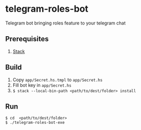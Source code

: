# telegram-roles-bot
Telegram bot bringing roles feature to your telegram chat

## Prerequisites
1. [Stack](https://docs.haskellstack.org/en/stable/README/)

## Build
1. Copy `app/Secret.hs.tmpl` to `app/Secret.hs`
2. Fill bot key in `app/Secret.hs`
3. `$ stack --local-bin-path <path/to/dest/folder> install`

## Run
```shell
$ cd  <path/to/dest/folder>
$ ./telegram-roles-bot-exe
```
